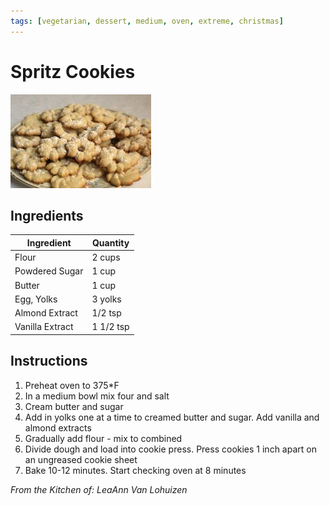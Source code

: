 ```yaml
---
tags: [vegetarian, dessert, medium, oven, extreme, christmas]
---
```


# Spritz Cookies

![Recipe Image](../../public/assets/spritz_cookie.jpg)

## Ingredients

| Ingredient | Quantity |
|------------|----------|
| Flour | 2 cups |
| Powdered Sugar | 1 cup  |
| Butter | 1 cup |
|Egg, Yolks | 3 yolks|
|Almond Extract | 1/2 tsp|
|Vanilla Extract | 1 1/2 tsp|

## Instructions

1. Preheat oven to 375*F<br>
2. In a medium bowl mix four and salt<br>
3. Cream butter and sugar<br>
4. Add in yolks one at a time to creamed butter and sugar. Add vanilla and almond extracts<br>
5. Gradually add flour - mix to combined<br>
6. Divide dough and load into cookie press.  Press cookies 1 inch apart on an ungreased cookie sheet<br>
7. Bake 10-12 minutes. Start checking oven at 8 minutes<br>

*From the Kitchen of: LeaAnn Van Lohuizen*

